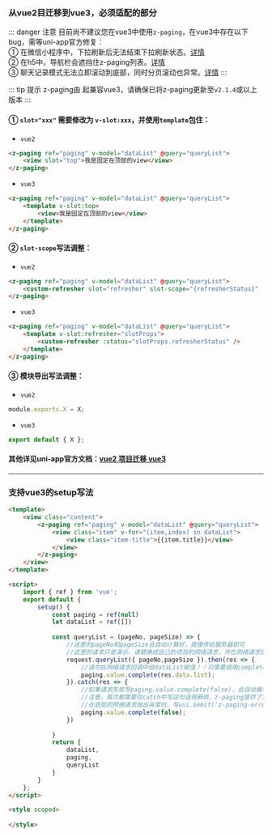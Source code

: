 ### 从vue2目迁移到vue3，必须适配的部分

::: danger 注意
目前尚不建议您在vue3中使用`z-paging`，在vue3中存在以下bug，需等uni-app官方修复：   
① 在微信小程序中，下拉刷新后无法结束下拉刷新状态。[详情](https://ask.dcloud.net.cn/question/137684)  
② 在h5中，导航栏会遮挡住z-paging列表。[详情](https://ask.dcloud.net.cn/question/139069)  
③ 聊天记录模式无法立即滚动到底部，同时分页滚动也异常。[详情](https://ask.dcloud.net.cn/question/139432)
:::

::: tip 提示
z-paging由 <Badge text="2.1.4"/> 起兼容vue3，请确保已将z-paging更新至`v2.1.4`或以上版本
:::

#### ① `slot="xxx"` 需要修改为 `v-slot:xxx`，并使用`template`包住：

* `vue2`
```html
<z-paging ref="paging" v-model="dataList" @query="queryList">
	<view slot="top">我是固定在顶部的view</view>
</z-paging>
```
* `vue3`
```html
<z-paging ref="paging" v-model="dataList" @query="queryList">
	<template v-slot:top>
	    <view>我是固定在顶部的view</view>
	</template>
</z-paging>
```

#### ② `slot-scope`写法调整：

* `vue2`
```html
<z-paging ref="paging" v-model="dataList" @query="queryList">
	<custom-refresher slot="refresher" slot-scope="{refresherStatus}" :status="refresherStatus">
</z-paging>
```
* `vue3`
```html
<z-paging ref="paging" v-model="dataList" @query="queryList">
	<template v-slot:refresher="slotProps">
		<custom-refresher :status="slotProps.refresherStatus" />
	</template>
</z-paging>
```

#### ③ 模块导出写法调整：
* `vue2`
```js
module.exports.X = X;
```
* `vue3`
```js
export default { X };
```

#### 其他详见uni-app官方文档：[vue2 项目迁移 vue3](https://uniapp.dcloud.io/migration-to-vue3)  
#### 
***
### 支持vue3的setup写法
```html  
<template>
    <view class="content">
        <z-paging ref="paging" v-model="dataList" @query="queryList">
            <view class="item" v-for="(item,index) in dataList">
                <view class="item-title">{{item.title}}</view>
            </view>
        </z-paging>
    </view>
</template>

<script>
    import { ref } from 'vue';
    export default {
    	setup() {
    		const paging = ref(null)
    		let dataList = ref([])
            
    		const queryList = (pageNo, pageSize) => {
                //这里的pageNo和pageSize会自动计算好，直接传给服务器即可
                //这里的请求只是演示，请替换成自己的项目的网络请求，并在网络请求回调中通过paging.value.complete(请求回来的数组)将请求结果传给z-paging
                request.queryList({ pageNo,pageSize }).then(res => {
                	//请勿在网络请求回调中给dataList赋值！！只需要调用complete就可以了
                    paging.value.complete(res.data.list);
                }).catch(res => {
                	//如果请求失败写paging.value.complete(false)，会自动展示错误页面
                	//注意，每次都需要在catch中写这句话很麻烦，z-paging提供了方案可以全局统一处理
                	//在底层的网络请求抛出异常时，写uni.$emit('z-paging-error-emit');即可
                	paging.value.complete(false);
                })
    			
    		}
    		return {
    			dataList,
    			paging,
    			queryList
    		}
    	}
    };
</script>

<style scoped>
    
</style>
```
